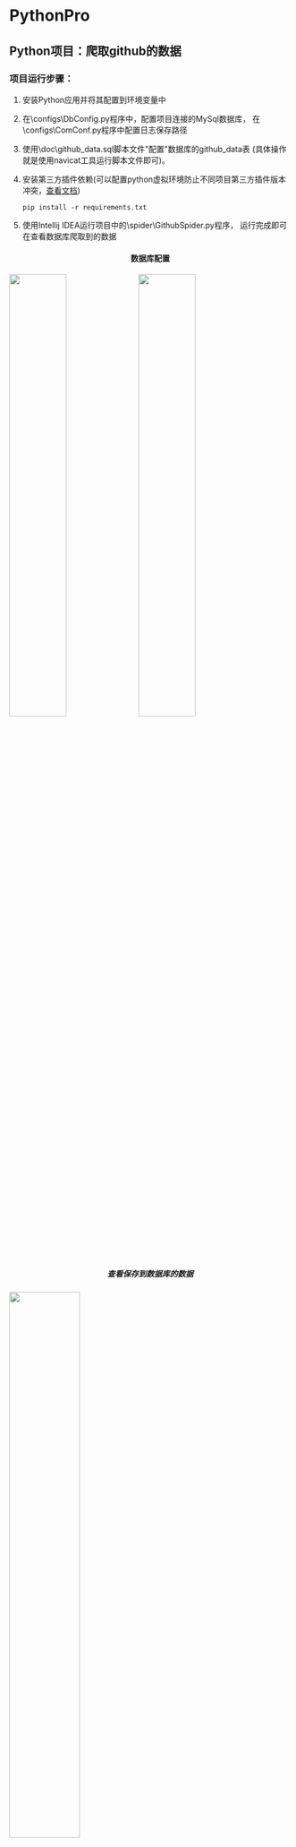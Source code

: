 # PythonPro

## Python项目：爬取github的数据
### 项目运行步骤：

1. 安装Python应用并将其配置到环境变量中
2. 在\configs\DbConfig.py程序中，配置项目连接的MySql数据库，
      在\configs\ComConf.py程序中配置日志保存路径
3. 使用\doc\github_data.sql脚本文件"配置"数据库的github_data表
      (具体操作就是使用navicat工具运行脚本文件即可)。
4. 安装第三方插件依赖(可以配置python虚拟环境防止不同项目第三方插件版本冲突，[查看文档][1])

    ```pip install -r requirements.txt```

5. 使用Intellij IDEA运行项目中的\spider\GithubSpider.py程序，
      运行完成即可在查看数据库爬取到的数据

  [1]: https://github.com/yueyue10/PythonPro/blob/master/Python.md


<div>
<h4 align="center">数据库配置</h4>
<img src="https://github.com/yueyue10/PythonPro/raw/master/doc/pic_sql_design.png" width="45%"  />
<img src="https://github.com/yueyue10/PythonPro/raw/master/doc/DbConfig.png" width="45%"  />
<h5 align="center">查看保存到数据库的数据</h5>
<img src="https://github.com/yueyue10/PythonPro/raw/master/doc/pic_sql.png" width="50%"  />
</div>